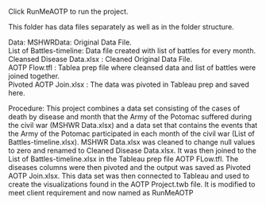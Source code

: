 Click RunMeAOTP to run the project.

This folder has data files separately as well as in the folder structure.

Data:
MSHWRData: Original Data File.       
List of Battles-timeline: Data file created with list of battles for every month.      
Cleansed Disease Data.xlsx : Cleaned Original Data File.       
AOTP Flow.tfl : Tablea prep file where cleansed data and list of battles were joined together.       
Pivoted AOTP Join.xlsx : The data was pivoted in Tableau prep and saved here.     

Procedure:
This project combines a data set consisting of the cases of death by disease and month that the Army of the Potomac suffered during the civil war (MSHWR Data.xlsx) and a data set that contains the events that the Army of the Potomac participated in each month of the civil war (List of Battles-timeline.xlsx). MSHWR Data.xlsx was cleaned to change null values to zero and renamed to Cleaned Disease Data.xlsx. It was then joined to the List of Battles-timeline.xlsx in the Tableau prep file AOTP FLow.tfl. The diseases columns were then pivoted and the output was saved as Pivoted AOTP Join.xlsx. This data set was then connected to Tableau and used to create the visualizations found in the AOTP Project.twb file. It is modified to meet client requirement and now named as RunMeAOTP
